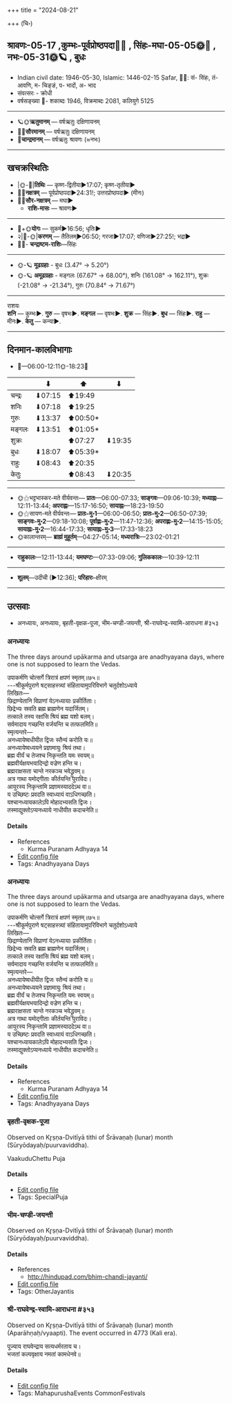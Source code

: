 +++
title = "2024-08-21"

+++
(चि॰)
## श्रावणः-05-17  ,कुम्भः-पूर्वप्रोष्ठपदा🌛🌌  ,  सिंहः-मघा-05-05🌞🌌  ,  नभः-05-31🌞🪐  , बुधः
- Indian civil date: 1946-05-30, Islamic: 1446-02-15 Ṣafar, 🌌🌞: सं- सिंहः, तं- आवणि, म- चिङ्ङं, प- भादों, अ- भाद
- संवत्सरः - क्रोधी
- वर्षसङ्ख्या 🌛- शकाब्दः 1946, विक्रमाब्दः 2081, कलियुगे 5125
___________________
- 🪐🌞**ऋतुमानम्** — वर्षऋतुः दक्षिणायनम्
- 🌌🌞**सौरमानम्** — वर्षऋतुः दक्षिणायनम्
- 🌛**चान्द्रमानम्** — वर्षऋतुः श्रावणः (≈नभः)
___________________


## खचक्रस्थितिः
- |🌞-🌛|**तिथिः** — कृष्ण-द्वितीया►17:07; कृष्ण-तृतीया►  
- 🌌🌛**नक्षत्रम्** — पूर्वप्रोष्ठपदा►24:31!; उत्तरप्रोष्ठपदा► (मीनः)  
- 🌌🌞**सौर-नक्षत्रम्** — मघा►  
  - **राशि-मासः** — श्रावणः► 
___________________
- 🌛+🌞**योगः** — सुकर्म►16:56; धृतिः►  
- २|🌛-🌞|**करणम्** — तैतिलम्►06:50; गरजा►17:07; वणिजा►27:25!; भद्रा►  
- 🌌🌛- **चन्द्राष्टम-राशिः**—सिंहः  
___________________
- 🌞-🪐 **मूढग्रहाः** - बुधः (3.47° → 5.20°)
- 🌞-🪐 **अमूढग्रहाः** - मङ्गलः (67.67° → 68.00°), शनिः (161.08° → 162.11°), शुक्रः (-21.08° → -21.34°), गुरुः (70.84° → 71.67°)
___________________
राशयः  
**शनि** — कुम्भः►. **गुरु** — वृषभः►. **मङ्गल** — वृषभः►. **शुक्र** — सिंहः►. **बुध** — सिंहः►. **राहु** — मीनः►. **केतु** — कन्या►. 
___________________


## दिनमान-कालविभागाः
- 🌅—06:00-12:11🌞-18:23🌇  

|      |⬇     |⬆     |⬇     |
|------|-----|-----|------|
|चन्द्रः|⬇07:15 |⬆19:49 |     |
|शनिः   |⬇07:18 |⬆19:25 |     |
|गुरुः  |⬇13:37 |⬆00:50*|     |
|मङ्गलः |⬇13:51 |⬆01:05*|     |
|शुक्रः |     |⬆07:27 |⬇19:35 |
|बुधः   |⬇18:07 |⬆05:39*|     |
|राहुः  |⬇08:43 |⬆20:35 |     |
|केतुः  |     |⬆08:43 |⬇20:35 |
___________________
- 🌞⚝भट्टभास्कर-मते वीर्यवन्तः— **प्रातः**—06:00-07:33; **साङ्गवः**—09:06-10:39; **मध्याह्नः**—12:11-13:44; **अपराह्णः**—15:17-16:50; **सायाह्नः**—18:23-19:50  
- 🌞⚝सायण-मते वीर्यवन्तः— **प्रातः-मु॰1**—06:00-06:50; **प्रातः-मु॰2**—06:50-07:39; **साङ्गवः-मु॰2**—09:18-10:08; **पूर्वाह्णः-मु॰2**—11:47-12:36; **अपराह्णः-मु॰2**—14:15-15:05; **सायाह्नः-मु॰2**—16:44-17:33; **सायाह्नः-मु॰3**—17:33-18:23  
- 🌞कालान्तरम्— **ब्राह्मं मुहूर्तम्**—04:27-05:14; **मध्यरात्रिः**—23:02-01:21  
___________________
- **राहुकालः**—12:11-13:44; **यमघण्टः**—07:33-09:06; **गुलिककालः**—10:39-12:11  
___________________
- **शूलम्**—उदीची (►12:36); **परिहारः**–क्षीरम्  
___________________

## उत्सवाः
- अनध्यायः, अनध्यायः, बृहती-वृक्षक-पूजा, भीम-चण्डी-जयन्ती, श्री-राघवेन्द्र-स्वामि-आराधना #३५३
### अनध्यायः



The three days around upākarma and utsarga are anadhyayana days, where one is not supposed to learn the Vedas.

उपाकर्मणि चोत्सर्गे त्रिरात्रं क्षपणं स्मृतम्॥७५॥  
---श्रीकूर्मपुराणे षट्‌साहस्त्र्यां संहितायामुपरिविभागे चतुर्दशोऽध्याये  
लिखितः—  
छिद्राण्येतानि विप्राणां येऽनध्यायाः प्रकीर्तिताः।  
छिद्रेभ्यः स्रवति ब्रह्म ब्राह्मणेन यदार्जितम्।  
तत्काले तस्य रक्षांसि श्रियं ब्रह्म यशो बलम्।  
सर्वमादाय गच्छन्ति वर्जयन्ति च तत्फलमिति॥  
स्मृत्यन्तरे—  
अनध्यायेष्वधीयीत द्विजः स्तैन्यं करोति यः॥  
अनध्यायेष्वध्ययने प्रज्ञामायुः श्रियं तथा।  
ब्रह्म वीर्यं च तेजश्च निकृन्तति यमः स्वयम्॥  
ब्रह्मवीर्यक्षयभयादिन्द्रो वज्रेण हन्ति च।  
ब्रह्मराक्षसता चान्ते नरकञ्च भवेद्ध्रुवम्॥  
अत्र गाथा यमोद्गीताः कीर्तयन्ति पुराविदः।  
आयुरस्य निकृन्तामि प्रज्ञामस्याददेऽथ वा॥  
य उच्छिष्टः प्रवदति स्वाध्यायं वाऽधिगच्छति।  
यश्चानध्यायकालेऽपि मोहादभ्यसति द्विजः।  
तस्माद्युक्तोऽप्यनध्याये नाधीयीत कदाचनेति॥



#### Details
- References
  - Kurma Puranam Adhyaya 14
- [Edit config file](https://github.com/jyotisham/adyatithi/blob/master/time_focus/adhyayana/relative_event/RgvEda-upAkarma/offset__02/anadhyAyaH~RgvEda-upAkarma~3.toml)
- Tags: Anadhyayana Days


### अनध्यायः



The three days around upākarma and utsarga are anadhyayana days, where one is not supposed to learn the Vedas.

उपाकर्मणि चोत्सर्गे त्रिरात्रं क्षपणं स्मृतम्॥७५॥  
---श्रीकूर्मपुराणे षट्‌साहस्त्र्यां संहितायामुपरिविभागे चतुर्दशोऽध्याये  
लिखितः—  
छिद्राण्येतानि विप्राणां येऽनध्यायाः प्रकीर्तिताः।  
छिद्रेभ्यः स्रवति ब्रह्म ब्राह्मणेन यदार्जितम्।  
तत्काले तस्य रक्षांसि श्रियं ब्रह्म यशो बलम्।  
सर्वमादाय गच्छन्ति वर्जयन्ति च तत्फलमिति॥  
स्मृत्यन्तरे—  
अनध्यायेष्वधीयीत द्विजः स्तैन्यं करोति यः॥  
अनध्यायेष्वध्ययने प्रज्ञामायुः श्रियं तथा।  
ब्रह्म वीर्यं च तेजश्च निकृन्तति यमः स्वयम्॥  
ब्रह्मवीर्यक्षयभयादिन्द्रो वज्रेण हन्ति च।  
ब्रह्मराक्षसता चान्ते नरकञ्च भवेद्ध्रुवम्॥  
अत्र गाथा यमोद्गीताः कीर्तयन्ति पुराविदः।  
आयुरस्य निकृन्तामि प्रज्ञामस्याददेऽथ वा॥  
य उच्छिष्टः प्रवदति स्वाध्यायं वाऽधिगच्छति।  
यश्चानध्यायकालेऽपि मोहादभ्यसति द्विजः।  
तस्माद्युक्तोऽप्यनध्याये नाधीयीत कदाचनेति॥



#### Details
- References
  - Kurma Puranam Adhyaya 14
- [Edit config file](https://github.com/jyotisham/adyatithi/blob/master/time_focus/adhyayana/relative_event/yajurvEda-upAkarma/offset__02/anadhyAyaH~yajur-upAkarma~3.toml)
- Tags: Anadhyayana Days


### बृहती-वृक्षक-पूजा

Observed on Kr̥ṣṇa-Dvitīyā tithi of Śrāvaṇaḥ (lunar) month (Sūryōdayaḥ/puurvaviddha). 

VaakuduChettu Puja

#### Details
- [Edit config file](https://github.com/jyotisham/adyatithi/blob/master/general/lunar_month/tithi/05/17/bRhatI-vRkSaka-pUjA.toml)
- Tags: SpecialPuja


### भीम-चण्डी-जयन्ती

Observed on Kr̥ṣṇa-Dvitīyā tithi of Śrāvaṇaḥ (lunar) month (Sūryōdayaḥ/puurvaviddha). 



#### Details
- References
  - http://hindupad.com/bhim-chandi-jayanti/
- [Edit config file](https://github.com/jyotisham/adyatithi/blob/master/devatA/shakti/lunar_month/tithi/05/17/bhIma~caNDI~jayantI.toml)
- Tags: OtherJayantis


### श्री-राघवेन्द्र-स्वामि-आराधना #३५३

Observed on Kr̥ṣṇa-Dvitīyā tithi of Śrāvaṇaḥ (lunar) month (Aparāhṇaḥ/vyaapti). The event occurred in 4773 (Kali era).  


पूज्याय राघवेन्द्राय सत्यधर्मरताय च।  
भजतां कल्पवृक्षाय नमतां कामधेनवे॥



#### Details
- [Edit config file](https://github.com/jyotisham/adyatithi/blob/master/mahApuruSha/mAdhva-misc/lunar_month/tithi/05/17/zrI~rAghavEndra~svAmI~ArAdhanA.toml)
- Tags: MahapurushaEvents CommonFestivals


